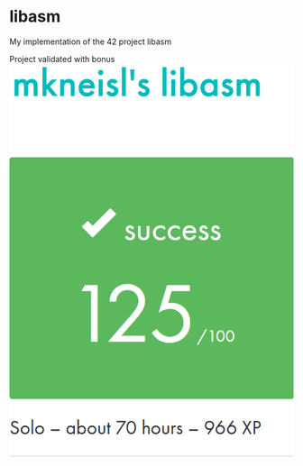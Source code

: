 # libasm
My implementation of the 42 project libasm

Project validated with bonus  
![mkneisl´s libasm - score: 125/100](/assets/mkneisl_libasm_score.png)
